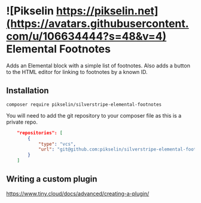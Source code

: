 # ![Pikselin https://pikselin.net](https://avatars.githubusercontent.com/u/106634444?s=48&v=4)  Elemental Footnotes

Adds an Elemental block with a simple list of footnotes. Also adds a button to the HTML editor for linking to footnotes by a known ID.

## Installation

```
composer require pikselin/silverstripe-elemental-footnotes
```

You will need to add the git repository to your composer file as this is a private repo.

```json
    "repositories": [
        {
            "type": "vcs",
            "url": "git@github.com:pikselin/silverstripe-elemental-footnotes"
        }
    ]
```

## Writing a custom plugin
https://www.tiny.cloud/docs/advanced/creating-a-plugin/
